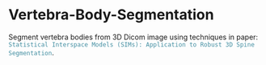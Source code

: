 # Vertebra-Body-Segmentation
Segment vertebra bodies from 3D Dicom image using techniques in paper: <font color="#4590a3">`Statistical Interspace Models (SIMs): Application to Robust 3D Spine Segmentation`</font>.
